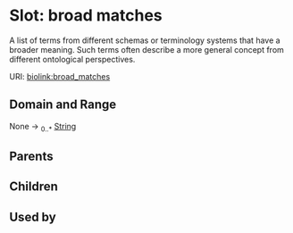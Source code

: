 
# Slot: broad matches


A list of terms from different schemas or terminology systems that have a broader meaning. Such terms often describe a more general concept from different ontological perspectives.

URI: [biolink:broad_matches](https://w3id.org/biolink/vocab/broad_matches)


## Domain and Range

None &#8594;  <sub>0..\*</sub> [String](types/String.md)

## Parents


## Children


## Used by

